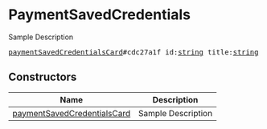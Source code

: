 # PaymentSavedCredentials

Sample Description

<pre>
<a href="../constructor/paymentSavedCredentialsCard">paymentSavedCredentialsCard</a>#cdc27a1f id:<a href="../type/string.md">string</a> title:<a href="../type/string.md">string</a> = <a href="../type/PaymentSavedCredentials.md">PaymentSavedCredentials</a>;
</pre>

## Constructors

| Name | Description |
|------|-------------|
| [paymentSavedCredentialsCard](../constructor/paymentSavedCredentialsCard.md) | Sample Description |

